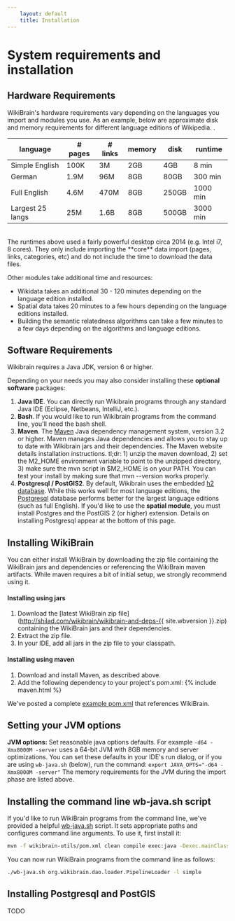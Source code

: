 ```yaml
---
    layout: default
    title: Installation
---
```


# System requirements and installation 

## Hardware Requirements

WikiBrain's hardware requirements vary depending on the languages you import and modules you use.
As an example, below are approximate disk and memory requirements for different language editions of Wikipedia.
. 

| language         | # pages | # links | memory | disk  | runtime  |
|------------------|---------|---------|--------|-------|----------|
| Simple English   | 100K    | 3M      | 2GB    | 4GB   | 8 min    |
| German           | 1.9M    | 96M     | 8GB    | 80GB  | 300 min  |
| Full English     | 4.6M    | 470M    | 8GB   | 250GB | 1000 min |
| Largest 25 langs | 25M     | 1.6B    | 8GB   | 500GB | 3000 min |

<br/>
The runtimes above used a fairly powerful desktop circa 2014 (e.g. Intel i7, 8 cores).
They only include importing the **core** data import (pages, links, categories, etc) and do not include the time to download the data files.  

Other modules take additional time and resources:

 * Wikidata takes an additional 30 - 120 minutes depending on the language edition installed.
 * Spatial data takes 20 minutes to a few hours depending on the language editions installed.
 * Building the semantic relatedness algorithms can take a few minutes to a few days depending on the algorithms and language editions. 

## Software Requirements

Wikibrain requires a Java JDK, version 6 or higher. 

Depending on your needs you may also consider installing these **optional software** packages:

1. **Java IDE**. You can directly run Wikibrain programs through any standard Java IDE (Eclipse, Netbeans, IntelliJ, etc.).
3. **Bash**. If you would like to run Wikibrain programs from the command line, you'll need the bash shell.
2. **Maven**. The [Maven](http://maven.apache.org/) Java dependency management system, version 3.2 or higher. 
Maven manages Java dependencies and allows you to stay up to date with Wikibrain jars and their dependencies.
The Maven website details installation instructions.
tl;dr: 1) unzip the maven download, 2) set the M2_HOME environment variable to point to the unzipped directory, 3) make sure the mvn script in $M2_HOME is on your PATH. You can test your install by making sure that mvn --version works properly.
4. **Postgresql / PostGIS2**. By default, Wikibrain uses the embedded [h2 database](http://www.h2database.com/). 
While this works well for most language editions, the [Postgresql](http://www.postgresql.org/) database performs better for the largest language editions (such as full English).
If you'd like to use the **spatial module**, you must install Postgres and the PostGIS 2 (or higher) extension. Details on installing Postgresql appear at the bottom of this page.    


## Installing WikiBrain

You can either install WikiBrain by downloading the zip file containing the WikiBrain jars and dependencies or referencing the WikiBrain maven artifacts.
 While maven requires a bit of initial setup, we strongly recommend using it.
  
#### Installing using jars
 
1. Download the [latest WikiBrain zip file](http://shilad.com/wikibrain/wikibrain-and-deps-{{ site.wbversion }}.zip) containing the WikiBrain jars and their dependencies.
2. Extract the zip file.
3. In your IDE, add all jars in the zip file to your classpath.
  
#### Installing using maven

1. Download and install Maven, as described above.
2. Add the following dependency to your project's pom.xml:
{% include maven.html %}

We've posted a complete [example pom.xml](https://gist.github.com/shilad/958ec6f2cab01b34efe9) that references WikiBrain.

## Setting your JVM options

**JVM options:** Set reasonable java options defaults. For example `-d64 -Xmx8000M -server` uses a 64-bit JVM with 8GB memory and server optimizations. 
You can set these defaults in your IDE's run dialog, or if you are using `wb-java.sh` (below), run the command: `export JAVA_OPTS="-d64 -Xmx8000M -server"`
The memory requirements for the JVM during the import phase are listed above.

## Installing the command line wb-java.sh script

If you'd like to run WikiBrain programs from the command line, we've provided a helpful [wb-java.sh](https://github.com/shilad/wikibrain/blob/master/wikibrain-utils/src/main/resources/wb-java.sh) script.
It sets appropriate paths and configures command line arguments.
To use it, first install it:

```bash
mvn -f wikibrain-utils/pom.xml clean compile exec:java -Dexec.mainClass=org.wikibrain.utils.ResourceInstaller
```

You can now run WikiBrain programs from the command line as follows:

```bash
./wb-java.sh org.wikibrain.dao.loader.PipelineLoader -l simple
```

## Installing Postgresql and PostGIS
 
 TODO
